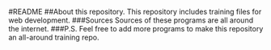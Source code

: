 #README
##About this repository.
This repository includes training files for web development.
###Sources
Sources of these programs are all around the internet.
###P.S.
Feel free to add more programs to make this repository an all-around training repo.
